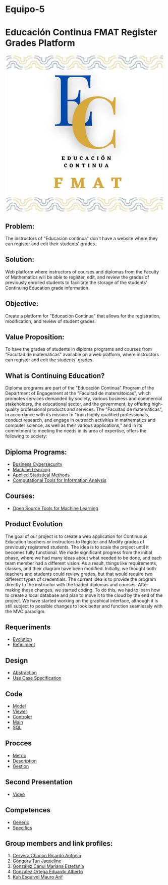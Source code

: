   # Equipo-5
  # Educación Continua FMAT Register Grades Platform

[![Logo](/imagen/Educon.jpg)](https://www.matematicas.uady.mx/vinculacion/educacion-continua)

## Problem:
The instructors of "Educación continua" don´t have a website where they can register and edit their students' grades.

## Solution:
Web platform where instructors of courses and diplomas from the Faculty of Mathematics will be able to register, edit, and review the grades of previously enrolled students to facilitate the storage of the students' Continuing Education grade information.

## Objective:
Create a platform for "Educación Continua" that allows for the registration, modification, and review of student grades.

## Value Proposition:
To have the grades of students in diploma programs and courses from "Facultad de matemáticas" available on a web platform, where instructors can register and edit the students' grades.

## What is Continuing Education?
Diploma programs are part of the "Educación Continua" Program of the Department of Engagement at the "Facultad de matemátoicas", which promotes services demanded by society, various business and commercial stakeholders, the educational sector, and the government, by offering high-quality professional products and services.
The "Facultad de matemáticas", in accordance with its mission to "train highly qualified professionals, conduct research, and engage in outreach activities in mathematics and computer science, as well as their various applications," and in its commitment to meeting the needs in its area of expertise, offers the following to society:

## Diploma Programs:
- [Business Cybersecurity](https://www.matematicas.uady.mx/vinculacion/educacion-continua/61-facultad/vinculacion/educacion-continua/diplomados/687-diplomado-en-ciberseguridad-para-los-negocios)
- [Machine Learning](https://www.matematicas.uady.mx/vinculacion/educacion-continua/61-facultad/vinculacion/educacion-continua/diplomados/642-diplomado-en-aprendizaje-automatico)
- [Applied Statistical Methods](https://www.matematicas.uady.mx/vinculacion/educacion-continua/61-facultad/vinculacion/educacion-continua/diplomados/56-diplomado-en-metodos-estadisticos-aplicados)
- [Computational Tools for Information Analysis](https://www.matematicas.uady.mx/vinculacion/educacion-continua/61-facultad/vinculacion/educacion-continua/diplomados/61-diplomado-en-herramientas-computacionales-para-el-analisis-de-la-informacion)

## Courses:
- [Open Source Tools for Machine Learning](https://www.matematicas.uady.mx/vinculacion/educacion-continua/78-facultad/vinculacion/educacion-continua/cursos/707-curso-de-herramientas-open-source-para-aprendizaje-automatico)


## Product Evolution
The goal of our project is to create a web application for Continuous Education teachers or instructors to Register and Modify grades of previously registered students. The idea is to scale the project until it becomes fully functional.
We made significant progress from the initial phase, where we had many ideas about what needed to be done, and each team member had a different vision. As a result, things like requirements, classes, and their diagram have been modified.
Initially, we thought both teachers and students could review grades, but that would require two different types of credentials. The current idea is to provide the program directly to the instructor with the loaded diplomas and courses. After making these changes, we started coding. To do this, we had to learn how to create a local database and plan to move it to the cloud by the end of the project. We have started working on the graphical interface, although it is still subject to possible changes to look better and function seamlessly with the MVC paradigm.

## Requeriments 
- [Evolution](https://github.com/JaquelineGongora/Equipo-5/blob/Second/Requirements/Requerimientos.md)
- [Refiniment](https://github.com/JaquelineGongora/Equipo-5/blob/Second/Procces/Sprint.md)

  
## Design
- [Abstraction](https://github.com/JaquelineGongora/Equipo-5/blob/Second/Second/CD.png)
- [Use Case Specification](https://github.com/JaquelineGongora/Equipo-5/blob/Second/Second/Use%20cases%20specification.pdf)

## Code
- [Model]([https://github.com/JaquelineGongora/Equipo-5/tree/Second/Code/Modelo](https://github.com/JaquelineGongora/Equipo-5/tree/Second/Code/Modelo))
- [Viewer]([https://github.com/JaquelineGongora/Equipo-5/blob/Second/Second/MVC.md](https://github.com/JaquelineGongora/Equipo-5/tree/Second/Code/Vista))
- [Controler]([https://github.com/JaquelineGongora/Equipo-5/blob/Second/Second/MVC.md](https://github.com/JaquelineGongora/Equipo-5/tree/Second/Code/Controlador))
- [Main]([https://github.com/JaquelineGongora/Equipo-5/blob/Second/Second/MVC.md](https://github.com/JaquelineGongora/Equipo-5/tree/Second/Code/ejerciciorepaso))
- [SQL]([https://github.com/JaquelineGongora/Equipo-5/blob/Second/Second/MVC.md](https://github.com/JaquelineGongora/Equipo-5/tree/Second/Code/SQL))

## Procces
- [Metric](https://github.com/JaquelineGongora/Equipo-5/blob/Second/Procces/SecondContribution%20metric.md)
- [Description](https://github.com/JaquelineGongora/Equipo-5/blob/Second/Procces/Sprint.md)
- [Gestion](https://github.com/JaquelineGongora/Equipo-5/blob/Second/Procces/Binnacle2.md)

## Second Presentation
- [Video](https://youtu.be/PHZV-5Fg_Ps?si=AYf7dQ01kgdQG5bJ)

## Competences
- [Generic](https://github.com/JaquelineGongora/Equipo-5/blob/Second/Competences/Generic.md)
- [Specifics](https://github.com/JaquelineGongora/Equipo-5/blob/Second/Competences/Specifics.md)

## Group members and link profiles:
1. [Cervera Chacon Ricardo Antonio](https://www.linkedin.com/in/ricardo-cervera-chacon-6b2a6028a/)
2. [Góngora Tun Jaqueline](https://www.linkedin.com/in/jaqueline-g%C3%B3ngora-313649268)
3. [González Canul Mariana Estefanía](https://www.linkedin.com/in/mariana-gonz%C3%A1lez-b6383128a)
4. [González Ortega Eduardo Alberto](https://www.linkedin.com/in/eduardo-gonz%C3%A1lez-ortega-5b3947271)
5. [Kuh Esquivel Mauro Arif](https://www.linkedin.com/in/mauro-arif-kuh-esquivel-92298626b/)

